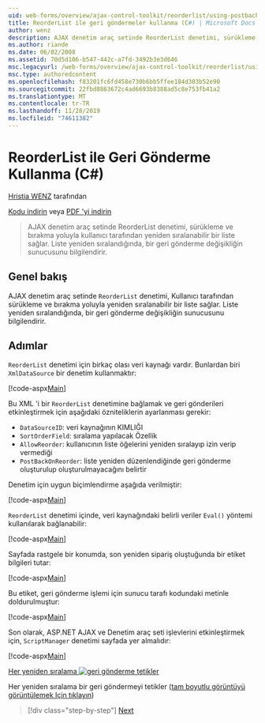 ```yaml
---
uid: web-forms/overview/ajax-control-toolkit/reorderlist/using-postbacks-with-reorderlist-cs
title: ReorderList ile geri göndermeler kullanma (C#) | Microsoft Docs
author: wenz
description: AJAX denetim araç setinde ReorderList denetimi, sürükleme ve bırakma yoluyla kullanıcı tarafından yeniden sıralanabilir bir liste sağlar. Liste yeniden düzenlendiğinde bir Po...
ms.author: riande
ms.date: 06/02/2008
ms.assetid: 70d5d106-b547-442c-a7fd-3492b3e3d646
msc.legacyurl: /web-forms/overview/ajax-control-toolkit/reorderlist/using-postbacks-with-reorderlist-cs
msc.type: authoredcontent
ms.openlocfilehash: f83201fc6fd458e730b6bb5ffee184d303b52e90
ms.sourcegitcommit: 22fbd8863672c4ad6693b8388ad5c8e753fb41a2
ms.translationtype: MT
ms.contentlocale: tr-TR
ms.lasthandoff: 11/28/2019
ms.locfileid: "74611382"
---
```

# <a name="using-postbacks-with-reorderlist-c"></a>ReorderList ile Geri Gönderme Kullanma (C#)

[Hristia WENZ](https://github.com/wenz) tarafından

[Kodu indirin](https://download.microsoft.com/download/9/3/f/93f8daea-bebd-4821-833b-95205389c7d0/ReorderList4.cs.zip) veya [PDF 'yi indirin](https://download.microsoft.com/download/2/d/c/2dc10e34-6983-41d4-9c08-f78f5387d32b/reorderlist4CS.pdf)

> AJAX denetim araç setinde ReorderList denetimi, sürükleme ve bırakma yoluyla kullanıcı tarafından yeniden sıralanabilir bir liste sağlar. Liste yeniden sıralandığında, bir geri gönderme değişikliğin sunucusunu bilgilendirir.

## <a name="overview"></a>Genel bakış

AJAX denetim araç setinde `ReorderList` denetimi, Kullanıcı tarafından sürükleme ve bırakma yoluyla yeniden sıralanabilir bir liste sağlar. Liste yeniden sıralandığında, bir geri gönderme değişikliğin sunucusunu bilgilendirir.

## <a name="steps"></a>Adımlar

`ReorderList` denetimi için birkaç olası veri kaynağı vardır. Bunlardan biri `XmlDataSource` bir denetim kullanmaktır:

[!code-aspx[Main](using-postbacks-with-reorderlist-cs/samples/sample1.aspx)]

Bu XML 'i bir `ReorderList` denetimine bağlamak ve geri gönderileri etkinleştirmek için aşağıdaki özniteliklerin ayarlanması gerekir:

- `DataSourceID`: veri kaynağının KIMLIĞI
- `SortOrderField`: sıralama yapılacak Özellik
- `AllowReorder`: kullanıcının liste öğelerini yeniden sıralayıp izin verip vermediği
- `PostBackOnReorder`: liste yeniden düzenlendiğinde geri gönderme oluşturulup oluşturulmayacağını belirtir

Denetim için uygun biçimlendirme aşağıda verilmiştir:

[!code-aspx[Main](using-postbacks-with-reorderlist-cs/samples/sample2.aspx)]

`ReorderList` denetimi içinde, veri kaynağındaki belirli veriler `Eval()` yöntemi kullanılarak bağlanabilir:

[!code-aspx[Main](using-postbacks-with-reorderlist-cs/samples/sample3.aspx)]

Sayfada rastgele bir konumda, son yeniden sipariş oluştuğunda bir etiket bilgileri tutar:

[!code-aspx[Main](using-postbacks-with-reorderlist-cs/samples/sample4.aspx)]

Bu etiket, geri gönderme işlemi için sunucu tarafı kodundaki metinle doldurulmuştur:

[!code-aspx[Main](using-postbacks-with-reorderlist-cs/samples/sample5.aspx)]

Son olarak, ASP.NET AJAX ve Denetim araç seti işlevlerini etkinleştirmek için, `ScriptManager` denetimi sayfada yer almalıdır:

[!code-aspx[Main](using-postbacks-with-reorderlist-cs/samples/sample6.aspx)]

[Her yeniden sıralama ![geri gönderme tetikler](using-postbacks-with-reorderlist-cs/_static/image2.png)](using-postbacks-with-reorderlist-cs/_static/image1.png)

Her yeniden sıralama bir geri göndermeyi tetikler ([tam boyutlu görüntüyü görüntülemek Için tıklayın](using-postbacks-with-reorderlist-cs/_static/image3.png))

> [!div class="step-by-step"]
> [Next](drag-and-drop-via-reorderlist-cs.md)

